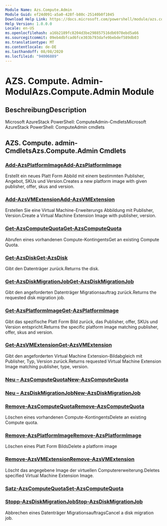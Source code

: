 ```yaml
---
Module Name: Azs.Compute.Admin
Module Guid: ef24d091-a5a0-428f-b80c-25140b0f1045
Download Help Link: https://docs.microsoft.com/powershell/module/azs.compute.admin
Help Version: 1.0.0.0
Locale: en-US
ms.openlocfilehash: a16b2189fc8204d3be298857516db6978ebd5a66
ms.sourcegitcommit: 09eb4dbfcad6fce303b793dafe9bebdef589db03
ms.translationtype: MT
ms.contentlocale: de-DE
ms.lasthandoff: 08/08/2020
ms.locfileid: "94006889"
---
```

# <span data-ttu-id="803eb-101">AZS. Compute. Admin-Modul</span><span class="sxs-lookup"><span data-stu-id="803eb-101">Azs.Compute.Admin Module</span></span>
## <span data-ttu-id="803eb-102">Beschreibung</span><span class="sxs-lookup"><span data-stu-id="803eb-102">Description</span></span>
<span data-ttu-id="803eb-103">Microsoft AzureStack PowerShell: ComputeAdmin-Cmdlets</span><span class="sxs-lookup"><span data-stu-id="803eb-103">Microsoft AzureStack PowerShell: ComputeAdmin cmdlets</span></span>

## <span data-ttu-id="803eb-104">AZS. Compute. admin-Cmdlets</span><span class="sxs-lookup"><span data-stu-id="803eb-104">Azs.Compute.Admin Cmdlets</span></span>
### [<span data-ttu-id="803eb-105">Add-AzsPlatformImage</span><span class="sxs-lookup"><span data-stu-id="803eb-105">Add-AzsPlatformImage</span></span>](Add-AzsPlatformImage.md)
<span data-ttu-id="803eb-106">Erstellt ein neues Platt Form Abbild mit einem bestimmten Publisher, Angebot, SKUs und Version.</span><span class="sxs-lookup"><span data-stu-id="803eb-106">Creates a new platform image with given publisher, offer, skus and version.</span></span>

### [<span data-ttu-id="803eb-107">Add-AzsVMExtension</span><span class="sxs-lookup"><span data-stu-id="803eb-107">Add-AzsVMExtension</span></span>](Add-AzsVMExtension.md)
<span data-ttu-id="803eb-108">Erstellen Sie eine Virtual Machine-Erweiterungs Abbildung mit Publisher, Version.</span><span class="sxs-lookup"><span data-stu-id="803eb-108">Create a Virtual Machine Extension Image with publisher, version.</span></span>

### [<span data-ttu-id="803eb-109">Get-AzsComputeQuota</span><span class="sxs-lookup"><span data-stu-id="803eb-109">Get-AzsComputeQuota</span></span>](Get-AzsComputeQuota.md)
<span data-ttu-id="803eb-110">Abrufen eines vorhandenen Compute-Kontingents</span><span class="sxs-lookup"><span data-stu-id="803eb-110">Get an existing Compute Quota.</span></span>

### [<span data-ttu-id="803eb-111">Get-AzsDisk</span><span class="sxs-lookup"><span data-stu-id="803eb-111">Get-AzsDisk</span></span>](Get-AzsDisk.md)
<span data-ttu-id="803eb-112">Gibt den Datenträger zurück.</span><span class="sxs-lookup"><span data-stu-id="803eb-112">Returns the disk.</span></span>

### [<span data-ttu-id="803eb-113">Get-AzsDiskMigrationJob</span><span class="sxs-lookup"><span data-stu-id="803eb-113">Get-AzsDiskMigrationJob</span></span>](Get-AzsDiskMigrationJob.md)
<span data-ttu-id="803eb-114">Gibt den angeforderten Datenträger Migrationsauftrag zurück.</span><span class="sxs-lookup"><span data-stu-id="803eb-114">Returns the requested disk migration job.</span></span>

### [<span data-ttu-id="803eb-115">Get-AzsPlatformImage</span><span class="sxs-lookup"><span data-stu-id="803eb-115">Get-AzsPlatformImage</span></span>](Get-AzsPlatformImage.md)
<span data-ttu-id="803eb-116">Gibt das spezifische Platt Form Bild zurück, das Publisher, offer, SKUs und Version entspricht.</span><span class="sxs-lookup"><span data-stu-id="803eb-116">Returns the specific platform image matching publisher, offer, skus and version.</span></span>

### [<span data-ttu-id="803eb-117">Get-AzsVMExtension</span><span class="sxs-lookup"><span data-stu-id="803eb-117">Get-AzsVMExtension</span></span>](Get-AzsVMExtension.md)
<span data-ttu-id="803eb-118">Gibt den angeforderten Virtual Machine Extension-Bildabgleich mit Publisher, Typ, Version zurück.</span><span class="sxs-lookup"><span data-stu-id="803eb-118">Returns requested Virtual Machine Extension Image matching publisher, type, version.</span></span>

### [<span data-ttu-id="803eb-119">Neu – AzsComputeQuota</span><span class="sxs-lookup"><span data-stu-id="803eb-119">New-AzsComputeQuota</span></span>](New-AzsComputeQuota.md)


### [<span data-ttu-id="803eb-120">Neu – AzsDiskMigrationJob</span><span class="sxs-lookup"><span data-stu-id="803eb-120">New-AzsDiskMigrationJob</span></span>](New-AzsDiskMigrationJob.md)


### [<span data-ttu-id="803eb-121">Remove-AzsComputeQuota</span><span class="sxs-lookup"><span data-stu-id="803eb-121">Remove-AzsComputeQuota</span></span>](Remove-AzsComputeQuota.md)
<span data-ttu-id="803eb-122">Löschen eines vorhandenen Compute-Kontingents</span><span class="sxs-lookup"><span data-stu-id="803eb-122">Delete an existing Compute quota.</span></span>

### [<span data-ttu-id="803eb-123">Remove-AzsPlatformImage</span><span class="sxs-lookup"><span data-stu-id="803eb-123">Remove-AzsPlatformImage</span></span>](Remove-AzsPlatformImage.md)
<span data-ttu-id="803eb-124">Löschen eines Platt Form Bilds</span><span class="sxs-lookup"><span data-stu-id="803eb-124">Delete a platform image</span></span>

### [<span data-ttu-id="803eb-125">Remove-AzsVMExtension</span><span class="sxs-lookup"><span data-stu-id="803eb-125">Remove-AzsVMExtension</span></span>](Remove-AzsVMExtension.md)
<span data-ttu-id="803eb-126">Löscht das angegebene Image der virtuellen Computererweiterung.</span><span class="sxs-lookup"><span data-stu-id="803eb-126">Deletes specified Virtual Machine Extension Image.</span></span>

### [<span data-ttu-id="803eb-127">Satz-AzsComputeQuota</span><span class="sxs-lookup"><span data-stu-id="803eb-127">Set-AzsComputeQuota</span></span>](Set-AzsComputeQuota.md)


### [<span data-ttu-id="803eb-128">Stopp-AzsDiskMigrationJob</span><span class="sxs-lookup"><span data-stu-id="803eb-128">Stop-AzsDiskMigrationJob</span></span>](Stop-AzsDiskMigrationJob.md)
<span data-ttu-id="803eb-129">Abbrechen eines Datenträger Migrationsauftrags</span><span class="sxs-lookup"><span data-stu-id="803eb-129">Cancel a disk migration job.</span></span>

